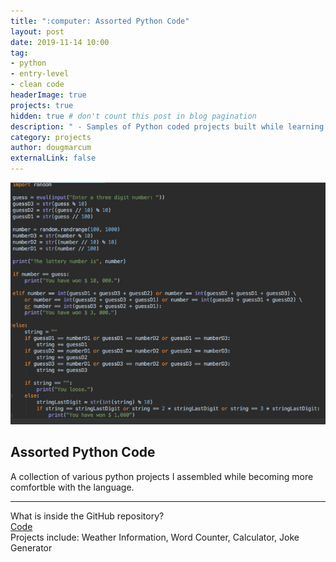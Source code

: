 ```yaml
---
title: ":computer: Assorted Python Code"
layout: post
date: 2019-11-14 10:00
tag: 
- python
- entry-level
- clean code
headerImage: true
projects: true
hidden: true # don't count this post in blog pagination
description: " - Samples of Python coded projects built while learning the fundamentals of the language."
category: projects
author: dougmarcum
externalLink: false
---
```


![Screenshot](/assets/images/python_code.png)

## Assorted Python Code    

A collection of various python projects I assembled while becoming more comfortble with the language.  

---

What is inside the GitHub repository?  
[Code](https://github.com/MarcumDoug/Python_Code_Projects)  
Projects include: Weather Information, Word Counter, Calculator, Joke Generator 
